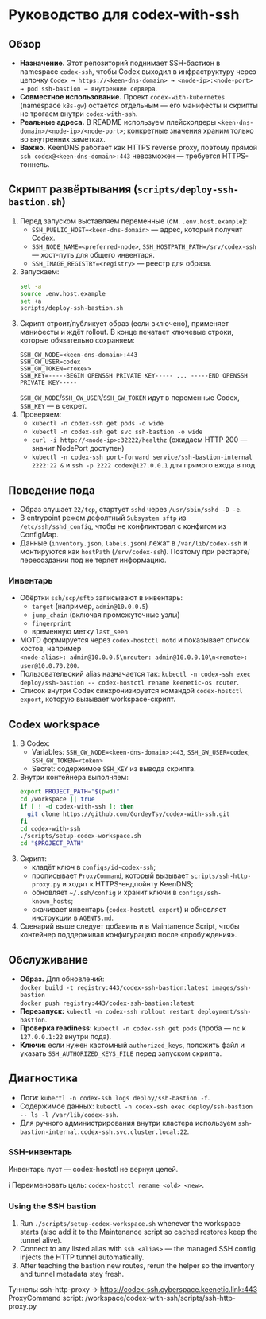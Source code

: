 # Руководство для codex-with-ssh

## Обзор
- **Назначение.** Этот репозиторий поднимает SSH-бастион в namespace `codex-ssh`, чтобы Codex выходил в инфраструктуру через цепочку `Codex → https://<keen-dns-domain> → <node-ip>:<node-port> → pod ssh-bastion → внутренние сервера`.
- **Совместное использование.** Проект `codex-with-kubernetes` (namespace `k8s-gw`) остаётся отдельным — его манифесты и скрипты не трогаем внутри `codex-with-ssh`.
- **Реальные адреса.** В README используем плейсхолдеры `<keen-dns-domain>/<node-ip>/<node-port>`; конкретные значения храним только во внутренних заметках.
- **Важно.** KeenDNS работает как HTTPS reverse proxy, поэтому прямой `ssh codex@<keen-dns-domain>:443` невозможен — требуется HTTPS-тоннель.

## Скрипт развёртывания (`scripts/deploy-ssh-bastion.sh`)
1. Перед запуском выставляем переменные (см. `.env.host.example`):
   - `SSH_PUBLIC_HOST=<keen-dns-domain>` — адрес, который получит Codex.
   - `SSH_NODE_NAME=<preferred-node>`, `SSH_HOSTPATH_PATH=/srv/codex-ssh` — хост-путь для общего инвентаря.
   - `SSH_IMAGE_REGISTRY=<registry>` — реестр для образа.
2. Запускаем:
   ```bash
   set -a
   source .env.host.example
   set +a
   scripts/deploy-ssh-bastion.sh
   ```
3. Скрипт строит/публикует образ (если включено), применяет манифесты и ждёт rollout. В конце печатает ключевые строки, которые обязательно сохраняем:
   ```
   SSH_GW_NODE=<keen-dns-domain>:443
   SSH_GW_USER=codex
   SSH_GW_TOKEN=<токен>
   SSH_KEY=-----BEGIN OPENSSH PRIVATE KEY----- ... -----END OPENSSH PRIVATE KEY-----
   ```
   `SSH_GW_NODE`/`SSH_GW_USER`/`SSH_GW_TOKEN` идут в переменные Codex, `SSH_KEY` — в секрет.
4. Проверяем:
   - `kubectl -n codex-ssh get pods -o wide`
   - `kubectl -n codex-ssh get svc ssh-bastion -o wide`
   - `curl -i http://<node-ip>:32222/healthz` (ожидаем HTTP 200 — значит NodePort доступен)
   - `kubectl -n codex-ssh port-forward service/ssh-bastion-internal 2222:22 &` и `ssh -p 2222 codex@127.0.0.1` для прямого входа в под

## Поведение пода
- Образ слушает `22/tcp`, стартует `sshd` через `/usr/sbin/sshd -D -e`.
- В entrypoint режем дефолтный `Subsystem sftp` из `/etc/ssh/sshd_config`, чтобы не конфликтовал с конфигом из ConfigMap.
- Данные (`inventory.json`, `labels.json`) лежат в `/var/lib/codex-ssh` и монтируются как `hostPath` (`/srv/codex-ssh`). Поэтому при рестарте/пересоздании под не теряет информацию.

### Инвентарь
- Обёртки `ssh/scp/sftp` записывают в инвентарь:
  - `target` (например, `admin@10.0.0.5`)
  - `jump_chain` (включая промежуточные узлы)
  - `fingerprint`
  - временную метку `last_seen`
- MOTD формируется через `codex-hostctl motd` и показывает список хостов, например  
  `<node-alias>: admin@10.0.0.5\nrouter: admin@10.0.0.10\n<remote>: user@10.0.70.200`.
- Пользовательский alias назначается так: `kubectl -n codex-ssh exec deploy/ssh-bastion -- codex-hostctl rename keenetic-os router`.
- Список внутри Codex синхронизируется командой `codex-hostctl export`, которую вызывает workspace-скрипт.

## Codex workspace
1. В Codex:
   - Variables: `SSH_GW_NODE=<keen-dns-domain>:443`, `SSH_GW_USER=codex`, `SSH_GW_TOKEN=<token>`
   - Secret: содержимое `SSH_KEY` из вывода скрипта.
2. Внутри контейнера выполняем:
   ```bash
   export PROJECT_PATH="$(pwd)"
   cd /workspace || true
   if [ ! -d codex-with-ssh ]; then
     git clone https://github.com/GordeyTsy/codex-with-ssh.git
   fi
   cd codex-with-ssh
   ./scripts/setup-codex-workspace.sh
   cd "$PROJECT_PATH"
   ```
3. Скрипт:
   - кладёт ключ в `configs/id-codex-ssh`;
   - прописывает `ProxyCommand`, который вызывает `scripts/ssh-http-proxy.py` и ходит к HTTPS-ендпойнту KeenDNS;
   - обновляет `~/.ssh/config` и хранит ключи в `configs/ssh-known_hosts`;
   - скачивает инвентарь (`codex-hostctl export`) и обновляет инструкции в `AGENTS.md`.
4. Сценарий выше следует добавить и в Maintanence Script, чтобы контейнер поддерживал конфигурацию после «пробуждения».

## Обслуживание
- **Образ.** Для обновлений:  
  `docker build -t registry:443/codex-ssh-bastion:latest images/ssh-bastion`  
  `docker push registry:443/codex-ssh-bastion:latest`
- **Перезапуск:** `kubectl -n codex-ssh rollout restart deployment/ssh-bastion`.
- **Проверка readiness:** `kubectl -n codex-ssh get pods` (проба — `nc` к `127.0.0.1:22` внутри пода).
- **Ключи:** если нужен кастомный `authorized_keys`, положить файл и указать `SSH_AUTHORIZED_KEYS_FILE` перед запуском скрипта.

## Диагностика
- Логи: `kubectl -n codex-ssh logs deploy/ssh-bastion -f`.
- Содержимое данных: `kubectl -n codex-ssh exec deploy/ssh-bastion -- ls -l /var/lib/codex-ssh`.
- Для ручного администрирования внутри кластера используем `ssh-bastion-internal.codex-ssh.svc.cluster.local:22`.

<!-- BEGIN CODEX SSH INVENTORY -->
### SSH-инвентарь

Инвентарь пуст — codex-hostctl не вернул целей.

ℹ️ Переименовать цель: `codex-hostctl rename <old> <new>`.

### Using the SSH bastion

1. Run `./scripts/setup-codex-workspace.sh` whenever the workspace starts (also add it to the Maintenance script so cached restores keep the tunnel alive).
2. Connect to any listed alias with `ssh <alias>` — the managed SSH config injects the HTTP tunnel automatically.
3. After teaching the bastion new routes, rerun the helper so the inventory and tunnel metadata stay fresh.

Туннель: ssh-http-proxy → https://codex-ssh.cyberspace.keenetic.link:443
ProxyCommand script: /workspace/codex-with-ssh/scripts/ssh-http-proxy.py
<!-- END CODEX SSH INVENTORY -->
